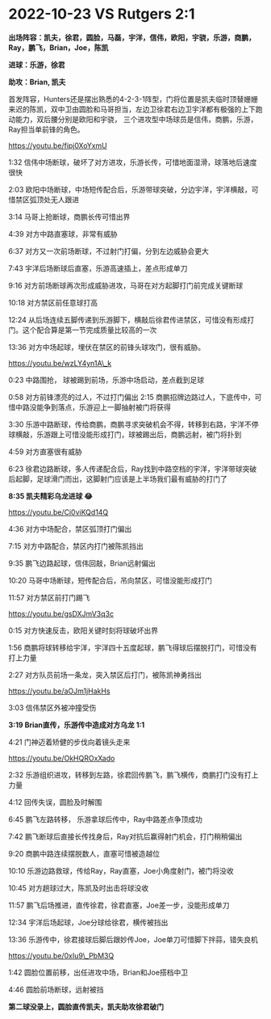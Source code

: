# 2022-10-23 VS Rutgers 2:1

**出场阵容：凯夫，徐君，圆脸，马磊，宇洋，信伟，欧阳，宇骁，乐游，商鹏，Ray，鹏飞，Brian，Joe，陈凯**

**进球：乐游，徐君**

**助攻：Brian, 凯夫**

首发阵容，Hunters还是摆出熟悉的4-2-3-1阵型，门将位置是凯夫临时顶替姗姗来迟的陈凯，双中卫由圆脸和马哥担当，左边卫徐君右边卫宇洋都有极强的上下跑动能力，双后腰分别是欧阳和宇骁， 三个进攻型中场球员是信伟，商鹏，乐游，Ray担当单前锋的角色。

https://youtu.be/fipj0XoYxmU

1:32 信伟中场断球，破坏了对方进攻，乐游长传，可惜地面湿滑，球落地后速度很快&#x20;

2:03 欧阳中场断球，中场短传配合后，乐游带球突破，分边宇洋，宇洋横敲，可惜禁区弧顶处无人跟进&#x20;

3:14 马哥上抢断球，商鹏长传可惜出界&#x20;

4:39 对方中路直塞球，非常有威胁&#x20;

6:37 对方又一次前场断球，不过射门打偏，分到左边威胁会更大&#x20;

7:43 宇洋后场断球后直塞，乐游高速插上，差点形成单刀&#x20;

9:16 对方前场断球再次形成威胁进攻，马哥在对方起脚打门前完成关键断球&#x20;

10:18 对方禁区前任意球打高&#x20;

12:24 从后场连续五脚传递到乐游脚下，横敲后徐君传进禁区，可惜没有形成打门。这个配合算是第一节完成质量比较高的一次&#x20;

13:36 对方中场起球，埋伏在禁区的前锋头球攻门，很有威胁。

https://youtu.be/wzLY4yn1A\_k

0:23 中路围抢， 球被踢到前场，乐游中场启动，差点截到足球&#x20;

0:58 对方前锋漂亮的过人，不过打门偏出 2:15 商鹏招牌边路过人，下底传中，可惜中路没能争到落点，乐游迎上一脚抽射被门将获得&#x20;

3:30 乐游中路断球，传给商鹏，商鹏寻求突破机会不得，转移到右路，宇洋不停球横敲，乐游跟上可惜没能形成打门，球被踢出后，商鹏远射，被门将扑到&#x20;

4:59 对方直塞很有威胁&#x20;

6:23 徐君边路断球，多人传递配合后，Ray找到中路空档的宇洋，宇洋带球突破后起脚，足球滑门而出，这脚射门应该是上半场我们最有威胁的打门了&#x20;

**8:35 凯夫精彩乌龙进球 😂**

https://youtu.be/Ci0viKQd14Q

4:36 对方中场配合，禁区弧顶打门偏出&#x20;

7:15 对方中路配合，禁区内打门被陈凯挡出&#x20;

9:35 鹏飞边路起球，信伟回敲，Brian远射偏出&#x20;

10:20 马哥中场断球，短传配合后，吊向禁区，可惜没能形成打门&#x20;

11:57 对方禁区前打门踢飞

https://youtu.be/gsDXJmV3q3c

0:15 对方快速反击，欧阳关键时刻将球破坏出界&#x20;

1:56 商鹏将球转移给宇洋，宇洋四十五度起球，鹏飞得球后摆脱打门，可惜没有打上力量&#x20;

2:27 对方队员前场一条龙，突入禁区后打门，被陈凯神勇挡出

https://youtu.be/aOJm1jHakHs

3:03 信伟禁区外被冲撞受伤&#x20;

**3:19 Brian直传，乐游传中造成对方乌龙 1:1**

4:21 门神迈着矫健的步伐向着镜头走来

https://youtu.be/OkHQROxXado

2:32 乐游组织进攻，转移到左路，徐君回传鹏飞，鹏飞横传，商鹏打门没有打上力量&#x20;

4:12 回传失误，圆脸及时解围&#x20;

6:45 鹏飞左路转移， 乐游拿球后传中，Ray中路差点争顶成功&#x20;

7:42 鹏飞断球后直接长传找身后，Ray对抗后赢得射门机会，打门稍稍偏出&#x20;

9:20 商鹏中路连续摆脱数人，直塞可惜被造越位&#x20;

10:10 乐游边路救球，传给Ray，Ray直塞，Joe小角度射门，被门将没收&#x20;

10:45 对方趟球过大，陈凯及时出击将球没收&#x20;

11:57 鹏飞后场推进，直传徐君，徐君直塞，Joe差一步，没能形成单刀&#x20;

12:34 宇洋后场起球，Joe分球给徐君，横传被挡出&#x20;

13:36 乐游传中，徐君接球后脚后跟妙传Joe，Joe单刀可惜脚下拌蒜，错失良机

https://youtu.be/0xIu9\_PbM3Q

1:42 圆脸位置前移，出任进攻中场，Brian和Joe搭档中卫&#x20;

4:46 圆脸前场断球，远射被挡

**第二球没录上，圆脸直传凯夫，凯夫助攻徐君破门**

